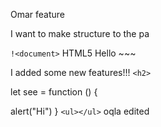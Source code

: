 Omar feature

I want to make structure to the pa


`!<document>`  HTML5   Hello ~~~

I added some new features!!! `<h2>`


let see = function  () {


alert("Hi") } 
`<ul></ul>`
oqla edited